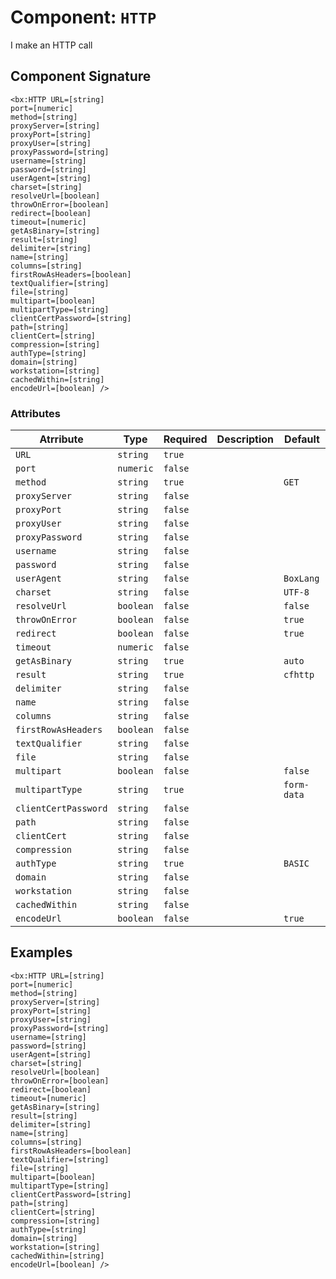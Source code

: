 [comment]: # (Note: This documentation is generated dynamically in the build process.  To modify the contents, change the javadoc on the _invoke method of the Component class)
# Component: `HTTP`

I make an HTTP call

## Component Signature

```
<bx:HTTP URL=[string]
port=[numeric]
method=[string]
proxyServer=[string]
proxyPort=[string]
proxyUser=[string]
proxyPassword=[string]
username=[string]
password=[string]
userAgent=[string]
charset=[string]
resolveUrl=[boolean]
throwOnError=[boolean]
redirect=[boolean]
timeout=[numeric]
getAsBinary=[string]
result=[string]
delimiter=[string]
name=[string]
columns=[string]
firstRowAsHeaders=[boolean]
textQualifier=[string]
file=[string]
multipart=[boolean]
multipartType=[string]
clientCertPassword=[string]
path=[string]
clientCert=[string]
compression=[string]
authType=[string]
domain=[string]
workstation=[string]
cachedWithin=[string]
encodeUrl=[boolean] />
```

### Attributes


| Atrribute | Type | Required | Description | Default |
|----------|------|----------|-------------|---------|
| `URL` | `string` | `true` |  |  |
| `port` | `numeric` | `false` |  |  |
| `method` | `string` | `true` |  | `GET` |
| `proxyServer` | `string` | `false` |  |  |
| `proxyPort` | `string` | `false` |  |  |
| `proxyUser` | `string` | `false` |  |  |
| `proxyPassword` | `string` | `false` |  |  |
| `username` | `string` | `false` |  |  |
| `password` | `string` | `false` |  |  |
| `userAgent` | `string` | `false` |  | `BoxLang` |
| `charset` | `string` | `false` |  | `UTF-8` |
| `resolveUrl` | `boolean` | `false` |  | `false` |
| `throwOnError` | `boolean` | `false` |  | `true` |
| `redirect` | `boolean` | `false` |  | `true` |
| `timeout` | `numeric` | `false` |  |  |
| `getAsBinary` | `string` | `true` |  | `auto` |
| `result` | `string` | `true` |  | `cfhttp` |
| `delimiter` | `string` | `false` |  |  |
| `name` | `string` | `false` |  |  |
| `columns` | `string` | `false` |  |  |
| `firstRowAsHeaders` | `boolean` | `false` |  |  |
| `textQualifier` | `string` | `false` |  |  |
| `file` | `string` | `false` |  |  |
| `multipart` | `boolean` | `false` |  | `false` |
| `multipartType` | `string` | `true` |  | `form-data` |
| `clientCertPassword` | `string` | `false` |  |  |
| `path` | `string` | `false` |  |  |
| `clientCert` | `string` | `false` |  |  |
| `compression` | `string` | `false` |  |  |
| `authType` | `string` | `true` |  | `BASIC` |
| `domain` | `string` | `false` |  |  |
| `workstation` | `string` | `false` |  |  |
| `cachedWithin` | `string` | `false` |  |  |
| `encodeUrl` | `boolean` | `false` |  | `true` |

## Examples

```
<bx:HTTP URL=[string]
port=[numeric]
method=[string]
proxyServer=[string]
proxyPort=[string]
proxyUser=[string]
proxyPassword=[string]
username=[string]
password=[string]
userAgent=[string]
charset=[string]
resolveUrl=[boolean]
throwOnError=[boolean]
redirect=[boolean]
timeout=[numeric]
getAsBinary=[string]
result=[string]
delimiter=[string]
name=[string]
columns=[string]
firstRowAsHeaders=[boolean]
textQualifier=[string]
file=[string]
multipart=[boolean]
multipartType=[string]
clientCertPassword=[string]
path=[string]
clientCert=[string]
compression=[string]
authType=[string]
domain=[string]
workstation=[string]
cachedWithin=[string]
encodeUrl=[boolean] />
```
